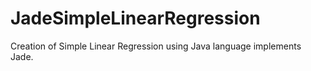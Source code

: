 # JadeSimpleLinearRegression
Creation of Simple Linear Regression using Java language implements Jade.
